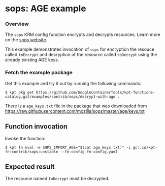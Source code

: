 # sops: AGE example

### Overview

The `sops` KRM config function encrypts and decrypts resources. Learn more on
the [sops website].

This example demonstrates invocation of `sops` for encryption the resouce
called `toEncrypt` and decryption of the resource called `toDecrypt` using the
already existing AGE keys.

### Fetch the example package

Get this example and try it out by running the following commands:

```shell
$ kpt pkg get https://github.com/GoogleContainerTools/kpt-functions-catalog.git/examples/contrib/sops/decrypt-with-age .
```

There is a `age_keys.txt` file in the package that was downloaded
from https://raw.githubusercontent.com/mozilla/sops/master/age/keys.txt

## Function invocation

Invoke the function:

```shell
$ kpt fn eval -e SOPS_IMPORT_AGE="$(cat age_keys.txt)" -i gcr.io/kpt-fn-contrib/sops:unstable --fn-config fn-config.yaml
```

## Expected result

The resource named `toDecrypt` must be decrypted.

[sops website]: https://github.com/mozilla/sops#encrypting-using-age
